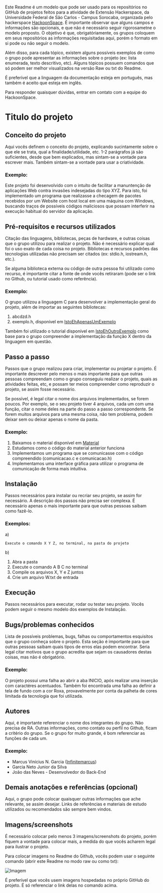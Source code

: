 Este Readme é um modelo que pode ser usado para os repositórios no GitHub de projetos feitos para a atividade de Extensão Hackerspace, da Universidade Federal de São Carlos - Campus Sorocaba, organizada pelo hackerspace [HackoonSpace](https://hackoonspace.com/). É importante observar que alguns campos e informações são opcionais, e que não é necessário seguir rigorosametne o modelo proposto. O objetivo é que, obrigatóriamente, os grupos coloquem em seus repositórios as informações requisitadas aqui, porém o formato em si pode ou não seguir o modelo.

Além disso, para cada tópico, existem alguns possíveis exemplos de como o grupo pode apresentar as informações sobre o projeto (ex: lista enumerada, texto descritivo, etc). Alguns tópicos possuem comandos que só podem ser melhor visualizados na versão Raw ou txt do Readme.

É preferível que a linguagem da documentação esteja em português, mas também é aceito que esteja em inglês.

Para responder quaisquer dúvidas, entrar em contato com a equipe do HackoonSpace.

# Titulo do projeto

## Conceito do projeto
Aqui vocês definem o conceito do projeto, explicando sucintamente sobre o que ele se trata, qual a finalidade/utilidade, etc. 1-2 parágrafos já são suficientes, desde que bem explicados, mas sintam-se a vontade para escrever mais. Também sintam-se a vontade para usar a criatividade.

### Exemplo:

Este projeto foi desenvolvido com o intuíto de facilitar a manuntenção de aplicações Web contra invasões indesejadas do tipo XYZ. Para isto, foi implementado um programa que realizasse a checagem de pacotes recebidos por um Website com host local em uma máquina com Windows, buscando traços de possíveis códigos maliciosos que possam interferir na execução habitual do servidor da aplicação.
  
## Pré-requisitos e recursos utilizados
Citação das linguagens, bibliotecas, peças de hardware, e outras coisas que o grupo utilizou para realizar o projeto. Não é necessário explicar qual foi o uso exato de cada coisa no projeto. Bibliotecas e recursos padrões das tecnologias utilizadas não precisam ser citados (ex: stdio.h, iostream.h, etc.).

Se alguma biblioteca externa ou código de outra pessoa foi utilizado como recurso, é importante citar a fonte de onde vocês retiraram (pode ser o link no Github, ou tutorial usado como referência).

### Exemplo:

O grupo utilizou a linguagem C para desenvolver a implementação geral do projeto, além de importar as seguintes bibliotecas:
1. abcdzd.h
2. exemplo.h, disponível em [IstoEhApenasUmExemplo](https://github.com/istoehapenasumexemplo/minhabiblioteca)

Também foi utilizado o tutorial disponível em [IstoEhOutroExemplo](https://github.com/istoehoutroexemplo/oi) como base para o grupo compreender a implementação da função X dentro da linguagem em questão.
  
## Passo a passo
Passos que o grupo realizou para criar, implementar ou projetar o projeto. É importante descrever pelo menos o mais importante para que outras pessoas compreendam como o grupo conseguiu realizar o projeto, quais as atividades feitas, etc, e possam ter meios compreender como reproduzir o projeto, se assim fosse necessário.

Se possível, é legal citar o nome dos arquivos implementados, se forem poucos. Por exemplo, se o seu projeto tiver 4 arquivos, cada um com uma função, citar o nome deles na parte do passo a passo correspondente. Se forem muitos arquivos para uma mesma coisa, não tem problema, podem deixar sem ou deixar apenas o nome da pasta.

### Exemplo:

1. Baixamos o material disponível em [Material](https://materialdeexemplodohackerspace.com.br)
2. Estudamos como o código do material anterior funciona
3. Implementamos um programa que se comunicasse com o código compreendido (comunicacao.c e comunicacao.h)
4. Implementamos uma interface gráfica para utilizar o programa de comunicação de forma mais intuitiva.

## Instalação
Passos necessários para instalar ou recriar seu projeto, se assim for necessário. A descrição dos passos não precisa ser complexa. É necessário apenas o mais importante para que outras pessoas saibam como fazê-lo.

### Exemplos:
a)
  ```
  Execute o comando X Y Z, no terminal, na pasta do projeto
  ```
b)
  1. Abra a pasta 
  2. Execute o comando A B C no terminal
  3. Compile os arquivos X, Y e Z juntos
  4. Crie um arquivo W.txt de entrada

## Execução
Passos necessários para executar, rodar ou testar seu projeto. Vocês podem seguir o mesmo modelo dos exemplos de Instalação.

## Bugs/problemas conhecidos
Lista de possíveis problemas, bugs, falhas ou comportamentos esquisitos que o grupo conheça sobre o projeto. Esta seção é importante para que outras pessoas saibam quais tipos de erros elas podem encontrar. Seria legal citar motivos que o grupo acredita que sejam os causadores destas coisas, mas não é obrigatório.

### Exemplo:

O projeto possui uma falha ao abrir a aba INICIO, após realizar uma inserção com caractéres acentuados. Também foi encontrada uma falha ao definir a tela de fundo com a cor Roxa, provavelmente por conta da palheta de cores limitada da tecnologia que foi utilizada.

## Autores
Aqui, é importante referenciar o nome dos integrantes do grupo. Não precisa de RA. Outras informações, como contato ou perfil no Github, ficam a critério do grupo. Se o grupo for muito grande, é bom referenciar as funções de cada um.

### Exemplo:
* Marcus Vinícius N. Garcia ([Infinitemarcus](https://github.com/Infinitemarcus))
* Garcia Neto Junior da Silva
* João das Neves - Desenvolvedor do Back-End

## Demais anotações e referências (opcional)
Aqui, o grupo pode colocar quaisquer outras informações que ache relevante, se assim desejar. Links de referências e materiais de estudo utilizados ou recomendados são sempre bem vindos. 

## Imagens/screenshots
É necessário colocar pelo menos 3 imagens/screenshots do projeto, porém fiquem a vontade para colocar mais, a medida do que vocês acharem legal para ilustrar o projeto.

Para colocar imagens no Readme do Github, vocês podem usar o seguinte comando (abrir este Readme no modo raw ou como txt):

![Imagem](https://github.com/hackoonspace/Hackoonspace-template/blob/master/exemplo.png)

É preferível que vocês usem imagens hospedadas no próprio GitHub do projeto. É só referenciar o link delas no comando acima.
